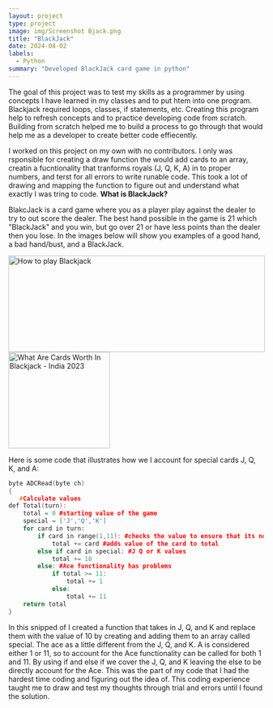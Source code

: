 ```yaml
---
layout: project
type: project
image: img/Screenshot Bjack.png
title: "BlackJack"
date: 2024-08-02
labels:
  - Python
summary: "Developed BlackJack card game in python"
---
```

The goal of this project was to test my skills as a programmer by using concepts I have learned in my classes and to put htem into one program. Blackjack required loops, classes, if statements, etc. Creating this program help to refresh concepts and to practice developing code from scratch. Building from scratch helped me to build a process to go through that would help me as a developer to create better code effiecently.

I worked on this project on my own with no contributors. I only was rsponsible for creating a draw function the would add cards to an array, creatin a fucntionality that tranforms royals (J, Q, K, A) in to proper numbers, and terst for all errors to write runable code. This took a lot of drawing and mapping the function to figure out and understand what exactly I was tring to code.
**What is BlackJack?**

BlakcJack is a card game where you as a player play against the dealer to try to out score the dealer. The best hand possible in the game is 21 which "BlackJack" and you win, but go over 21 or have less points than the dealer then you lose. In the images below will show you examples of a good hand, a bad hand/bust, and a BlackJack.

<div class="text-center p-4">
 <img src="https://www.kjartan.co.uk/games/pix/cards/stand%20or%20bust.jpg" jsaction="" class="sFlh5c FyHeAf iPVvYb" style="max-width: 506px; height: 190px; margin: 0px; width: 506px;" alt="How to play Blackjack" jsname="kn3ccd">
<img src="https://i1.wp.com/oneidacasino.net/wp-content/uploads/2020/03/Blackjack.png?strip=all" jsaction="" class="sFlh5c FyHeAf iPVvYb" style="max-width: 506px; height: 190px; margin: 0px; width: 200px;" alt="What Are Cards Worth In Blackjack - India 2023" jsname="kn3ccd">
</div>



Here is some code that illustrates how we I account for special cards J, Q, K, and A:

```cpp
byte ADCRead(byte ch)
{
   #Calculate values
def Total(turn):
    total = 0 #starting value of the game
    special = ['J','Q','K']
    for card in turn:
        if card in range(1,11): #checks the value to ensure that its none of the special
            total += card #adds value of the card to total
        else if card in special: #J Q or K values
            total += 10
        else: #Ace functionality has problems 
            if total >= 11:
                total += 1
            else:
                total += 11
    return total
}
```
In this snipped of I created a function that takes in J, Q, and K and replace them with the value of 10 by creating and adding them to an array called special. The ace as a little different from the J, Q, and K. A is considered either 1 or 11, so to account for the Ace functionality can be called for both 1 and 11. By using if and else if we cover the J, Q, and K leaving the else to be directly account for the Ace. This was the part of my code that I had the hardest time coding and figuring out the idea of. This coding experience taught me to draw and test my thoughts through trial and errors until I found the solution.
